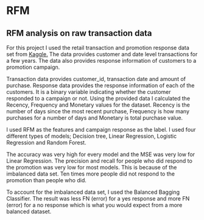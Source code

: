 # RFM
## RFM analysis on raw transaction data

For this project I used the retail transaction and promotion response data set from [Kaggle.](https://www.kaggle.com/regivm/retailtransactiondata?select=Retail_Data_Transactions.csv)
The data provides customer and date level transactions for a few years. The data also provides response information of customers to a promotion campaign.

Transaction data provides customer_id, transaction date and amount of purchase. Response data provides the response information of each of the customers. It is a binary variable indicating whether the customer responded to a campaign or not.
Using the provided data I calculated the Recency, Frequency and Monetary values for the dataset. Recency is the number of days since the most recent purchase, Frequency is how many purchases for a number of days and Monetary is total purchase value.

I used RFM as the features and campaign response as the label. I used four different types of models; Decision tree, Linear Regression, Logistic Regression and Random Forest.

The accuracy was very high for every model and the MSE was very low for Linear Regression. The precision and recall for people who did respond to the promotion was very low for most models. This is because of the imbalanced data set. Ten times more people did not respond to the promotion than people who did. 

To account for the imbalanced data set, I used the Balanced Bagging Classifier. The result was less FN (error) for a yes response and more FN (error) for a no response which is what you would expect from a more balanced dataset.


